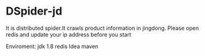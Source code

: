 # DSpider-jd
It is distributed spider.It crawls product information in jingdong.
Please open redis and update your ip address before you start

Enviroment:
jdk 1.8
redis
Idea 
maven

